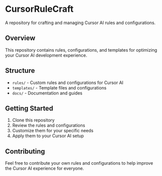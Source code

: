 # CursorRuleCraft

A repository for crafting and managing Cursor AI rules and configurations.

## Overview

This repository contains rules, configurations, and templates for optimizing your Cursor AI development experience.

## Structure

- `rules/` - Custom rules and configurations for Cursor AI
- `templates/` - Template files and configurations
- `docs/` - Documentation and guides

## Getting Started

1. Clone this repository
2. Review the rules and configurations
3. Customize them for your specific needs
4. Apply them to your Cursor AI setup

## Contributing

Feel free to contribute your own rules and configurations to help improve the Cursor AI experience for everyone.

